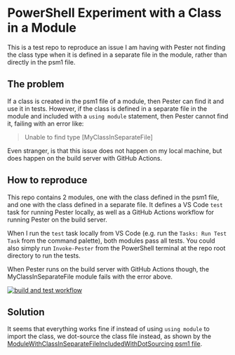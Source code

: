 # PowerShell Experiment with a Class in a Module

This is a test repo to reproduce an issue I am having with Pester not finding the class type when it is defined in a separate file in the module, rather than directly in the psm1 file.

## The problem

If a class is created in the psm1 file of a module, then Pester can find it and use it in tests.
However, if the class is defined in a separate file in the module and included with a `using module` statement, then Pester cannot find it, failing with an error like:

> Unable to find type [MyClassInSeparateFile]

Even stranger, is that this issue does not happen on my local machine, but does happen on the build server with GitHub Actions.

## How to reproduce

This repo contains 2 modules, one with the class defined in the psm1 file, and one with the class defined in a separate file.
It defines a VS Code `test` task for running Pester locally, as well as a GitHub Actions workflow for running Pester on the build server.

When I run the `test` task locally from VS Code (e.g. run the `Tasks: Run Test Task` from the command palette), both modules pass all tests.
You could also simply run `Invoke-Pester` from the PowerShell terminal at the repo root directory to run the tests.

When Pester runs on the build server with GitHub Actions though, the MyClassInSeparateFile module fails with the error above.

[![build and test workflow](https://github.com/deadlydog/PowerShell.Experiment.ClassInModule/actions/workflows/build-and-test-powershell-module.yml/badge.svg)](https://github.com/deadlydog/PowerShell.Experiment.ClassInModule/actions/workflows/build-and-test-powershell-module.yml)

## Solution

It seems that everything works fine if instead of using `using module` to import the class, we dot-source the class file instead, as shown by the [ModuleWithClassInSeparateFileIncludedWithDotSourcing psm1 file](/src/ModuleWithClassInSeparateFileIncludedWithDotSourcing/ModuleWithClassInSeparateFileIncludedWithDotSourcing.psm1).
